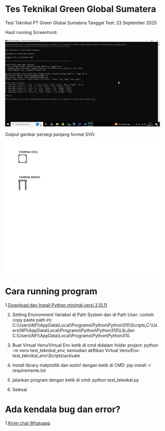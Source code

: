 # Tes Teknikal Green Global Sumatera
Test Teknikal PT Green Global Sumatera
Tanggal Test: 23 September 2025

Hasil running Screenhoot:

![SS Running](https://github.com/sirrauf/TesTeknikal_GreenGlobalSumatera/blob/main/Screenshots%20hasil%20running/SShasilrunning.png?raw=true)

Output gambar persegi panjang format SVG:

![SS Output Gambar Kursi 4 Kaki](https://raw.githubusercontent.com/sirrauf/TesTeknikal_GreenGlobalSumatera/0a6f11036db5107d20de3b608b8e730ff82e0873/output_20250924_123650.svg)

# Cara running program
1.[Download dan Install Python minimal versi 3.10.11](https://www.python.org/downloads/release/python-31011/)

2. Setting Environment Variabel di Path System dan di Path User: contoh copy paste path ini: C:\Users\NFI\AppData\Local\Programs\Python\Python310\Scripts,C:\Users\NFI\AppData\Local\Programs\Python\Python310\Lib,dan C:\Users\NFI\AppData\Local\Programs\Python\Python310.

3. Buat Virtual Venv/Virtual Env ketik di cmd didalam folder project: python -m venv test_teknikal_env, kemudian akftikan Virtual Venv/Env: test_teknikal_env\Scripts\activate

4. Install library matplotlib dan ezdxf dengan ketik di CMD: pip install -r requirements.txt

5. jalankan program dengan ketik di cmd: python test_teknikal.py

6. Selesai


# Ada kendala bug dan error?

1.[Kirim chat Whatsapp](https://wa.me/6285117041240)

